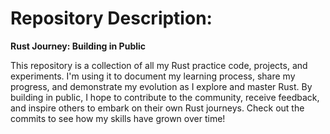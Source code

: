 # Repository Description:

**Rust Journey: Building in Public**

This repository is a collection of all my Rust practice code, projects, and experiments. I'm using it to document my learning process, share my progress, and demonstrate my evolution as I explore and master Rust. By building in public, I hope to contribute to the community, receive feedback, and inspire others to embark on their own Rust journeys. Check out the commits to see how my skills have grown over time!
